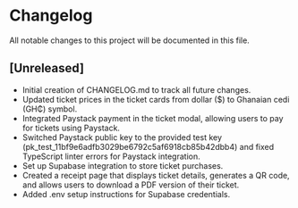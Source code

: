 # Changelog

All notable changes to this project will be documented in this file.

## [Unreleased]
- Initial creation of CHANGELOG.md to track all future changes. 
- Updated ticket prices in the ticket cards from dollar ($) to Ghanaian cedi (GH₵) symbol.
- Integrated Paystack payment in the ticket modal, allowing users to pay for tickets using Paystack.
- Switched Paystack public key to the provided test key (pk_test_11bf9e6adfb3029be6792c5af6918cb85b42dbb4) and fixed TypeScript linter errors for Paystack integration. 
- Set up Supabase integration to store ticket purchases.
- Created a receipt page that displays ticket details, generates a QR code, and allows users to download a PDF version of their ticket.
- Added .env setup instructions for Supabase credentials. 